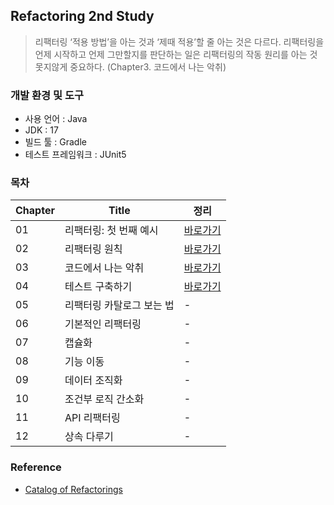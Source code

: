 ## Refactoring 2nd Study

> 리팩터링 ‘적용 방법’을 아는 것과 ‘제때 적용’할 줄 아는 것은 다르다. 리팩터링을 언제 시작하고 언제 그만할지를 판단하는 일은 리팩터링의 작동 원리를 아는 것 못지않게 중요하다. (Chapter3. 코드에서 나는 악취)

### 개발 환경 및 도구 
- 사용 언어 : Java
- JDK : 17
- 빌드 툴 : Gradle 
- 테스트 프레임워크 : JUnit5

### 목차
| Chapter | Title         | 정리                   | 
|---------|---------------|----------------------|
| 01 | 리팩터링: 첫 번째 예시 | [바로가기](docs/ch01.md) |
| 02 | 리팩터링 원칙       | [바로가기](docs/ch02.md) |
| 03 | 코드에서 나는 악취    | [바로가기](docs/ch03.md) |
| 04 | 테스트 구축하기      | [바로가기](docs/ch04.md) |
| 05 | 리팩터링 카탈로그 보는 법 | -                    |
| 06 | 기본적인 리팩터링     | -                    |
| 07 | 캡슐화           | -                    |
| 08 | 기능 이동         | -                    |
| 09 | 데이터 조직화       | -                    |
| 10 | 조건부 로직 간소화    | -                    |
| 11 | API 리팩터링      | -                    |
| 12 | 상속 다루기        | -                    |

### Reference
- [Catalog of Refactorings](https://refactoring.com/catalog/)
